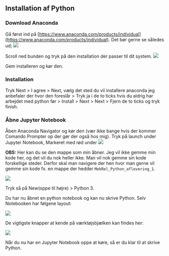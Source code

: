 
## Installation af Python

### Download Anaconda

Gå først ind på [https://www.anaconda.com/products/individual](https://www.anaconda.com/products/individual). Det bør gerne se således ud;
![](2021-07-10-17-14-27.png)

Scroll ned bunden og tryk på den installation der passer til dit system. 
![](2021-07-10-17-17-49.png)

Gem installeren og kør den. 

### Installation

Tryk Next > I agree > Next, vælg det sted du vil installere anaconda jeg anbefaler der hvor den foreslår > Tryk ja i de to ticks hvis du aldrig har arbejdet med python før > Install > Next > Next > Fjern de to ticks og tryk finish.


### Åbne Jupyter Notebook
Åben Anaconda Navigator og kør den (vær ikke bange hvis der kommer Comando Prompter op der gør der også hos mig). Tryk på launch under Jupyter Notebook, Markeret med rød under
![](2021-07-10-17-34-55.png)

**OBS​:** Her kan du se den mappe som min åbner. Jeg vil ikke gemme min kode her, og det vil du nok heller ikke. Man vil nok gemme sin kode forskellige steder. Derfor skal man navigere der hen hvor man gerne vil gemme sin kode fx. en mappe der hedder `MekRel_Python_aflevering_1`.

![](2021-07-10-17-36-23.png)

Tryk så på New(oppe til højre) > Python 3. 

Du har nu åbnet en python notebook og kan nu skrive Python. Selv Notebooken har følgene layout:

![](Jupyter_layout.png)

De vigtigste knapper at kende på værktøjsbjælken kan findes her:

![](Jupyter_layout_toolbar.png)

Når du nu har en Jupyter Notebook oppe at køre, så er du klar til at skrive Python. 

